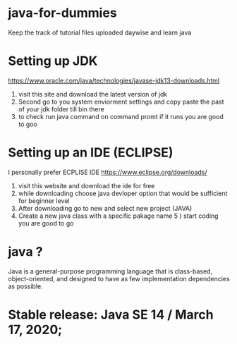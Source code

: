 # java-for-dummies
Keep the track of tutorial files uploaded daywise and learn java
# Setting up JDK
https://www.oracle.com/java/technologies/javase-jdk13-downloads.html
1) visit this site and download the latest version of jdk 
2) Second go to you system enviorment settings and copy paste the past of your jdk folder till bin there
3) to check run java command on command promt if it runs you are good to goo
# Setting up an IDE (ECLIPSE)
I personally prefer ECPLISE IDE 
https://www.eclipse.org/downloads/
1) visit this website and download the ide for free
2) while downloading choose java devloper option that would be sufficient for beginner level
3) After downloading go to new and select new project (JAVA)
4) Create a new java class with a specific pakage name 
5 ) start coding you are good to go
# java ?
Java is a general-purpose programming language that is class-based, object-oriented, and designed to have as few implementation dependencies as possible.
# Stable release: Java SE 14 / March 17, 2020; 

